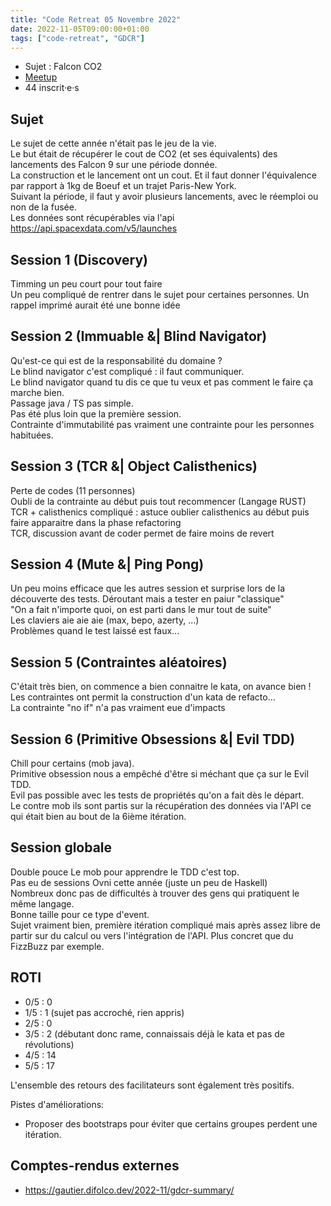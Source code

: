 ```yaml
---
title: "Code Retreat 05 Novembre 2022"
date: 2022-11-05T09:00:00+01:00
tags: ["code-retreat", "GDCR"]
---
```


- Sujet : Falcon CO2
- [Meetup](https://www.meetup.com/fr-FR/software-craftsmanship-lyon/events/288442752/)
- 44 inscrit·e·s

## Sujet

Le sujet de cette année n'était pas le jeu de la vie.  
Le but était de récupérer le cout de CO2 (et ses équivalents) des lancements des Falcon 9 sur une période donnée.  
La construction et le lancement ont un cout. Et il faut donner l'équivalence par rapport à 1kg de Boeuf et un trajet Paris-New York.  
Suivant la période, il faut y avoir plusieurs lancements, avec le réemploi ou non de la fusée.  
Les données sont récupérables via l'api https://api.spacexdata.com/v5/launches  

## Session 1 (Discovery)

Timming un peu court pour tout faire  
Un peu compliqué de rentrer dans le sujet pour certaines personnes. Un rappel imprimé aurait été une bonne idée  

## Session 2 (Immuable &| Blind Navigator)

Qu'est-ce qui est de la responsabilité du domaine ?  
Le blind navigator c'est compliqué : il faut communiquer.  
Le blind navigator quand tu dis ce que tu veux et pas comment le faire ça marche bien.  
Passage java / TS pas simple.  
Pas été plus loin que la première session.  
Contrainte d'immutabilité pas vraiment une contrainte pour les personnes habituées.  

## Session 3 (TCR &| Object Calisthenics)

Perte de codes (11 personnes)  
Oubli de la contrainte au début puis tout recommencer (Langage RUST)  
TCR + calisthenics compliqué : astuce oublier calisthenics au début puis faire apparaitre dans la phase refactoring  
TCR, discussion avant de coder permet de faire moins de revert  

## Session 4 (Mute &| Ping Pong)

Un peu moins efficace que les autres session et surprise lors de la découverte des tests. Déroutant mais a tester en paiur "classique"  
"On a fait n'importe quoi, on est parti dans le mur tout de suite"  
Les claviers aie aie aie (max, bepo, azerty, ...)  
Problèmes quand le test laissé est faux...  

## Session 5 (Contraintes aléatoires)

C'était très bien, on commence a bien connaitre le kata, on avance bien !  
Les contraintes ont permit la construction d'un kata de refacto...  
La contrainte "no if" n'a pas vraiment eue d'impacts  

## Session 6 (Primitive Obsessions &| Evil TDD)

Chill pour certains (mob java).  
Primitive obsession nous a empêché d'être si méchant que ça sur le Evil TDD.  
Evil pas possible avec les tests de propriétés qu'on a fait dès le départ.  
Le contre mob ils sont partis sur la récupération des données via l'API ce qui était bien au bout de la 6ième itération.  

## Session globale

Double pouce
Le mob pour apprendre le TDD c'est top.  
Pas eu de sessions Ovni cette année (juste un peu de Haskell)  
Nombreux donc pas de difficultés à trouver des gens qui pratiquent le même langage.  
Bonne taille pour ce type d'event.  
Sujet vraiment bien, première itération compliqué mais après assez libre de partir sur du calcul ou vers l'intégration de l'API. Plus concret que du FizzBuzz par exemple.  

## ROTI

- 0/5 : 0
- 1/5 : 1 (sujet pas accroché, rien appris)
- 2/5 : 0
- 3/5 : 2 (débutant donc rame, connaissais déjà le kata et pas de révolutions)
- 4/5 : 14
- 5/5 : 17

L'ensemble des retours des facilitateurs sont également très positifs.

Pistes d'améliorations:
- Proposer des bootstraps pour éviter que certains groupes perdent une itération.

## Comptes-rendus externes

- https://gautier.difolco.dev/2022-11/gdcr-summary/
